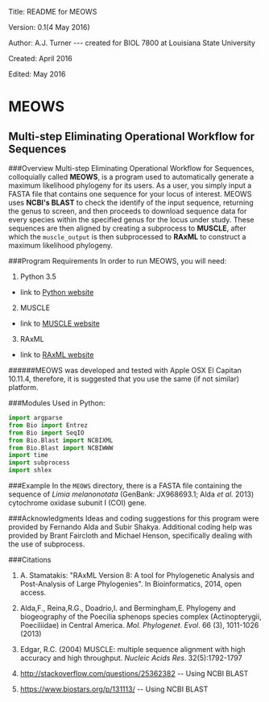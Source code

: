 Title: README for MEOWS

Version: 0.1(4 May 2016)

Author: A.J. Turner --- created for BIOL 7800 at Louisiana State University

Created: April 2016

Edited: May 2016

MEOWS
=====

Multi-step Eliminating Operational Workflow for Sequences
---------------------------------------------------------

###Overview
Multi-step Eliminating Operational Workflow for Sequences, colloquially
called **MEOWS**, is a program used to automatically generate a maximum
likelihood phylogeny for its users. As a user, you simply input a FASTA
file that contains one sequence for your locus of interest. MEOWS uses **NCBI's
BLAST** to check the identify of the input sequence, returning the genus to
screen, and then proceeds to download sequence data for every species within
the specified genus for the locus under study. These sequences are then aligned
by creating a subprocess to **MUSCLE**, after which the `muscle_output` is then
subprocessed to **RAxML** to construct a maximum likelihood phylogeny.

###Program Requirements
In order to run MEOWS, you will need:

1. Python 3.5
  * link to [Python website](https://www.python.org/downloads/release/python-350/)
2. MUSCLE
  * link to [MUSCLE website](http://www.drive5.com/muscle/)
3. RAxML
  * link to [RAxML website](http://sco.h-its.org/exelixis/web/software/raxml/)
 
######MEOWS was developed and tested with Apple OSX El Capitan 10.11.4, therefore, it is suggested that you use the same (if not similar) platform. 

###Modules Used in Python:

~~~python
import argparse
from Bio import Entrez
from Bio import SeqIO
from Bio.Blast import NCBIXML
from Bio.Blast import NCBIWWW
import time
import subprocess
import shlex
~~~

###Example
In the `MEOWS` directory, there is a FASTA file containing the sequence of *Limia melanonotata* (GenBank: JX968693.1; Alda *et al.* 2013) cytochrome oxidase subunit I (COI) gene.

###Acknowledgments
Ideas and coding suggestions for this program were provided by Fernando
Alda and Subir Shakya. Additional coding help was provided by Brant Faircloth and Michael Henson,
specifically dealing with the use of subprocess.

###Citations
1. A. Stamatakis: "RAxML Version 8: A tool for Phylogenetic Analysis and
Post-Analysis of Large Phylogenies". In Bioinformatics, 2014, open access.

2. Alda,F., Reina,R.G., Doadrio,I. and Bermingham,E. Phylogeny and biogeography of the Poecilia sphenops species complex (Actinopterygii, Poeciliidae) in Central America. *Mol. Phylogenet. Evol*. 66 (3), 1011-1026 (2013)

3. Edgar, R.C. (2004) MUSCLE: multiple sequence alignment with high accuracy and high throughput.
*Nucleic Acids Res*. 32(5):1792-1797

4. http://stackoverflow.com/questions/25362382 -- Using NCBI BLAST

5. https://www.biostars.org/p/131113/ -- Using NCBI BLAST


